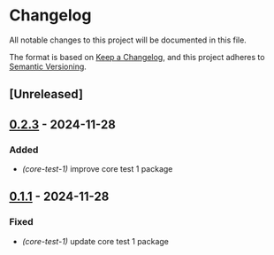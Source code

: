 # Changelog

All notable changes to this project will be documented in this file.

The format is based on [Keep a Changelog](https://keepachangelog.com/en/1.0.0/),
and this project adheres to [Semantic Versioning](https://semver.org/spec/v2.0.0.html).

## [Unreleased]

## [0.2.3](https://github.com/antonbaliasnikov/release-pls-plz/compare/core-test-1-v0.2.2...core-test-1-v0.2.3) - 2024-11-28

### Added

- *(core-test-1)* improve core test 1 package

## [0.1.1](https://github.com/antonbaliasnikov/release-pls-plz/compare/core-test-1-v0.1.0...core-test-1-v0.1.1) - 2024-11-28

### Fixed

- *(core-test-1)* update core test 1 package
